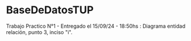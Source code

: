 # BaseDeDatosTUP

Trabajo Practico N°1 - Entregado el 15/09/24 - 18:50hs : Diagrama entidad relación, punto 3, inciso "i".
